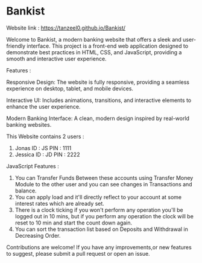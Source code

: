 # Bankist

Website link : https://tanzeel0.github.io/Bankist/

Welcome to Bankist, a modern banking website that offers a sleek and user-friendly interface. This project is a front-end web application designed to demonstrate best practices in HTML, CSS, and JavaScript, providing a smooth and interactive user experience.

Features : 

Responsive Design: The website is fully responsive, providing a seamless experience on desktop, tablet, and mobile devices.

Interactive UI: Includes animations, transitions, and interactive elements to enhance the user experience.

Modern Banking Interface: A clean, modern design inspired by real-world banking websites.

This Website contains 2 users :
1.  Jonas     ID : JS   PIN : 1111
2.  Jessica   ID : JD   PIN : 2222

JavaScript Features :
1. You can Transfer Funds Between these accounts using Transfer Money Module to the other user and you can see changes in Transactions and balance.
2. You can apply load and it'll directly reflect to your account at some interest rates which are already set.
3. There is a clock ticking if you won't perform any operation you'll be logged out in 10 mins, but if you perform any operation the clock will be reset to 10 min and start the count down again.
4. You can sort the transaction list based on Deposits and Withdrawal in Decreasing Order.

Contributions are welcome! If you have any improvements,or new features to suggest, please submit a pull request or open an issue.
